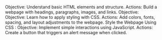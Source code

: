 Objective: Understand basic HTML elements and structure.
Actions: Build a webpage with headings, paragraphs, images, and links.
Objective:
Objective: Learn how to apply styling with CSS.
Actions: Add colors, fonts, spacing, and layout adjustments to the webpage.
Style the Webpage Using CSS :
Objective: Implement simple interactions using JavaScript.
Actions: Create a button that triggers an alert message when clicked.
